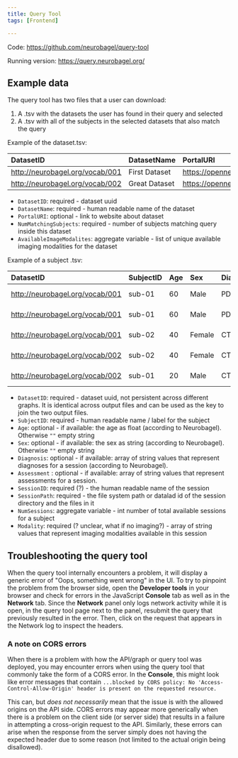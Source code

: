 ```yaml
---
title: Query Tool
tags: [Frontend]

---
```


Code: https://github.com/neurobagel/query-tool

Running version: https://query.neurobagel.org/

## Example data
The query tool has two files that a user can download:

1. A .tsv with the datasets the user has found in their query and selected
2. A .tsv with all of the subjects in the selected datasets that also match the query

Example of the dataset.tsv:

| DatasetID                       | DatasetName      | PortalURI                             | NumMatchingSubjects | AvailableImageModalities
| :---------------                | :------------- | :------------------------------------ | :------------------ | ---------------
| http://neurobagel.org/vocab/001 | First Dataset  | https://openneuro.org/datasets/ds0001 | 142                 | [T1, T2, DWI]
| http://neurobagel.org/vocab/002 | Great Dataset  | https://openneuro.org/datasets/ds0002 | 2                   | [T1, Flow]

- `DatasetID`: required - dataset uuid
- `DatasetName`: required - human readable name of the dataset
- `PortalURI`: optional - link to website about dataset
- `NumMatchingSubjects`: required - number of subjects matching query inside this dataset
- `AvailableImageModalites`: aggregate variable - list of unique available imaging modalities for the dataset

Example of a subject .tsv:


| DatasetID                       | SubjectID | Age | Sex    | Diagnosis | Assessment | SessionID | SessionPath | NumSessions | Modality      |
| :------------------------------ | :-------- | :-- | :----- | :-------- | :-------- | :-------- | :-------- | :------------------------------- | :------------ |
| http://neurobagel.org/vocab/001 | sub-01    | 60  | Male   | PD        | MMSE      | ses-01    | /data/BIDS/ds0001/sub-01/ses-01/ | 2 | [T1, T2, DWI] |
| http://neurobagel.org/vocab/001 | sub-01    | 60  | Male   | PD        | MMSE      | ses-02    | /data/BIDS/ds0001/sub-01/ses-02/ | 2 | [T1, EEG]     |
| http://neurobagel.org/vocab/001 | sub-02    | 40  | Female | CTL       | MMSE      | ses-01    | /data/BIDS/ds0001/sub-02/ses-01/ | 2 | [T1]          |
| http://neurobagel.org/vocab/002 | sub-02    | 40  | Female | CTL       | UPRSIII   | ses-02    | /data/BIDS/ds0002/sub-02/ses-02/ | 2 | [EEG, T2]     |
| http://neurobagel.org/vocab/002 | sub-01    | 20  | Male   | CTL       | UPRSIII   | ses-01    | /data/BIDS/ds0002/sub-01/ses-01/ | 2 | [T1]          |

- `DatasetID`: required - dataset uuid, not persistent across different graphs. It is identical across output files and can be used as the key to join the two output files.
- `SubjectID`: required - human readable name / label for the subject
- `Age`: optional - if available: the age as float (according to Neurobagel). Otherwise `""` empty string
- `Sex`: optional - if available: the sex as string (according to Neurobagel). Otherwise `""` empty string
- `Diagnosis`: optional  - if available: array of string values that represent diagnoses for a session (according to Neurobagel).
- `Assessment` : optional - if available: array of string values that represent assessments for a session.
- `SessionID`: required (?) - the human readable name of the session
- `SessionPath`: required - the file system path or datalad id of the session directory and the files in it
- `NumSessions`: aggregate variable - int number of total available sessions for a subject
- `Modality`: required (? unclear, what if no imaging?) - array of string values that represent imaging modalities available in this session


## Troubleshooting the query tool
When the query tool internally encounters a problem, it will display a generic error of "Oops, something went wrong" in the UI.
To try to pinpoint the problem from the browser side, open the **Developer tools** in your browser and check for errors in the JavaScript **Console** tab as well as in the **Network** tab. 
Since the **Network** panel only logs network activity while it is open, in the query tool page next to the panel, resubmit the query that previously resulted in the error. Then, click on the request that appears in the Network log to inspect the headers.

### A note on CORS errors
When there is a problem with how the API/graph or query tool was deployed, you may encounter errors when using the query tool that commonly take the form of a CORS error. 
In the **Console**, this might look like error messages that contain `...blocked by CORS policy: No 'Access-Control-Allow-Origin' header is present on the requested resource.`

This can, but _does not necessarily_ mean that the issue is with the allowed origins on the API side. CORS errors may appear more generically when there is a problem on the client side (or server side) that results in a failure in attempting a cross-origin request to the API.
Similarly, these errors can arise when the response from the server simply does not having the expected header due to some reason (not limited to the actual origin being disallowed).

